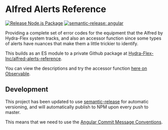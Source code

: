 # Alfred Alerts Reference

[![Release Node.js Package](https://github.com/Hydra-Flex-Inc/alfred-alerts-reference/actions/workflows/npm-publish.yml/badge.svg)](https://github.com/Hydra-Flex-Inc/alfred-alerts-reference/actions/workflows/npm-publish.yml)
[![semantic-release: angular](https://img.shields.io/badge/semantic--release-angular-e10079?logo=semantic-release)](https://github.com/semantic-release/semantic-release)


Providing a complete set of error codes for the equipment that the Alfred by Hydra-Flex system tracks, and also an accessor function since some types of alerts have nuances that make them a little trickier to identify.

This builds as an ES module to a private Github package at [Hydra-Flex-Inc/alfred-alerts-reference](https://github.com/Hydra-Flex-Inc/alfred-alerts-reference/pkgs/npm/alfred-alerts-reference).

You can view the descriptions and try the accessor function [here on Observable](https://observablehq.com/d/7a7dd3aa9812e513).

## Development

This project has been updated to use [semantic-release](https://github.com/semantic-release/semantic-release) for automatic versioning, and will automatically publish to NPM upon every push to master.

This means that we need to use the [Angular Commit Message Conventions](https://github.com/angular/angular/blob/master/CONTRIBUTING.md#-commit-message-format).
